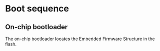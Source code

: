 # Boot sequence

## On-chip bootloader

The on-chip bootloader locates the Embedded Firmware Structure in the flash.



